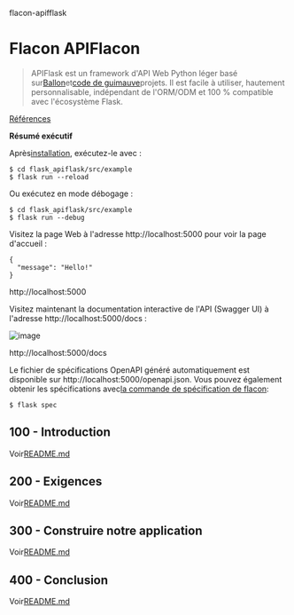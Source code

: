 flacon-apifflask

# Flacon APIFlacon

> APIFlask est un framework d'API Web Python léger basé sur[Ballon](https://github.com/pallets/flask)et[code de guimauve](https://github.com/marshmallow-code)projets. Il est facile à utiliser, hautement personnalisable, indépendant de l'ORM/ODM et 100 % compatible avec l'écosystème Flask.

[Références](./REFERENCES.md)

**Résumé exécutif**

Après[installation](./300/100/README.md), exécutez-le avec :

    $ cd flask_apiflask/src/example
    $ flask run --reload

Ou exécutez en mode débogage :

    $ cd flask_apiflask/src/example
    $ flask run --debug

Visitez la page Web à l'adresse http&#x3A;//localhost:5000 pour voir la page d'accueil :

    {
      "message": "Hello!"
    }

http&#x3A;//localhost:5000

Visitez maintenant la documentation interactive de l'API (Swagger UI) à l'adresse http&#x3A;//localhost:5000/docs :

![image](https://github.com/user-attachments/assets/32bbb227-97fc-4f39-808b-a9f91f917979)

http&#x3A;//localhost:5000/docs

Le fichier de spécifications OpenAPI généré automatiquement est disponible sur http&#x3A;//localhost:5000/openapi.json. Vous pouvez également obtenir les spécifications avec[la commande de spécification de flacon](https://apiflask.com/openapi/#the-flask-spec-command):

    $ flask spec

## 100 - Introduction

Voir[README.md](./100/README.md)

## 200 - Exigences

Voir[README.md](./200/README.md)

## 300 - Construire notre application

Voir[README.md](./300/README.md)

## 400 - Conclusion

Voir[README.md](./400/README.md)
